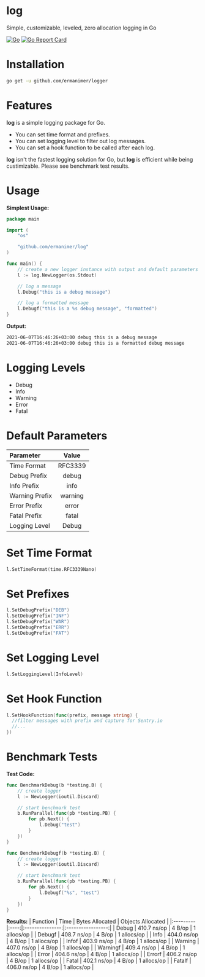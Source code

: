 # log
Simple, customizable, leveled, zero allocation logging in Go

[![Go](https://github.com/ermanimer/log/actions/workflows/go.yml/badge.svg?branch=main)](https://github.com/ermanimer/log/actions/workflows/go.yml) [![Go Report Card](https://goreportcard.com/badge/github.com/ermanimer/log)](https://goreportcard.com/report/github.com/ermanimer/log)

# Installation
```bash
go get -u github.com/ermanimer/logger
```

# Features
**log** is a simple logging package for Go. 

- You can set time format and prefixes. 
- You can set logging level to filter out log messages. 
- You can set a hook function to be called after each log.

**log** isn't the fastest logging solution for Go, but **log** is efficient while being custimizable. Please see benchmark test results.

# Usage
**Simplest Usage:**
```go
package main

import (
	"os"

	"github.com/ermanimer/log"
)

func main() {
	// create a new logger instance with output and default parameters
	l := log.NewLogger(os.Stdout)

	// log a message
	l.Debug("this is a debug message")

	// log a formatted message
	l.Debugf("this is a %s debug message", "formatted")
}
```

**Output:**
```bash
2021-06-07T16:46:26+03:00 debug this is a debug message
2021-06-07T16:46:26+03:00 debug this is a formatted debug message
```

# Logging Levels
 - Debug
 - Info
 - Warning
 - Error
 - Fatal

# Default Parameters
| Parameter | Value |
|:----------|:-----:|
| Time Format | RFC3339 |
| Debug Prefix | debug |
| Info Prefix | info |
| Warning Prefix | warning |
| Error Prefix | error |
| Fatal Prefix | fatal |
| Logging Level | Debug |


# Set Time Format
```go
l.SetTimeFormat(time.RFC3339Nano)
```

# Set Prefixes
```go
l.SetDebugPrefix("DEB")
l.SetDebugPrefix("INF")
l.SetDebugPrefix("WAR")
l.SetDebugPrefix("ERR")
l.SetDebugPrefix("FAT")
```

# Set Logging Level
```go
l.SetLoggingLevel(InfoLevel)
```

# Set Hook Function
```go
l.SetHookFunction(func(prefix, message string) {
  //filter messages with prefix and capture for Sentry.io
  //...
})
```

# Benchmark Tests
**Test Code:**
```go
func BenchmarkDebug(b *testing.B) {
	// create logger
	l := NewLogger(ioutil.Discard)

	// start benchmark test
	b.RunParallel(func(pb *testing.PB) {
		for pb.Next() {
			l.Debug("test")
		}
	})
}

func BenchmarkDebugf(b *testing.B) {
	// create logger
	l := NewLogger(ioutil.Discard)

	// start benchmark test
	b.RunParallel(func(pb *testing.PB) {
		for pb.Next() {
			l.Debugf("%s", "test")
		}
	})
}
```
**Results:**
| Function | Time | Bytes Allocated | Objects Allocated |
|:---------|:----:|:---------------:|:-----------------:|
| Debug | 410.7 ns/op | 4 B/op | 1 allocs/op |
| Debugf | 408.7 ns/op | 4 B/op | 1 allocs/op |
| Info | 404.0 ns/op |  4 B/op | 1 allocs/op |
| Infof | 403.9 ns/op | 4 B/op | 1 allocs/op |
| Warning  | 407.0 ns/op | 4 B/op | 1 allocs/op |
| Warningf | 409.4 ns/op | 4 B/op | 1 allocs/op |
| Error | 404.6 ns/op | 4 B/op | 1 allocs/op |
| Errorf | 406.2 ns/op | 4 B/op	| 1 allocs/op |
| Fatal |  402.1 ns/op | 4 B/op | 1 allocs/op |
| Fatalf | 406.0 ns/op | 4 B/op |	1 allocs/op |
